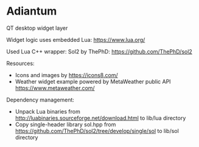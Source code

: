 # Adiantum
QT desktop widget layer

Widget logic uses embedded Lua: https://www.lua.org/

Used Lua C++ wrapper: Sol2 by ThePhD: https://github.com/ThePhD/sol2

Resources:
* Icons and images by https://icons8.com/
* Weather widget example powered by MetaWeather public API https://www.metaweather.com/

Dependency management:
* Unpack Lua binaries from http://luabinaries.sourceforge.net/download.html to lib/lua directory
* Copy single-header library sol.hpp from https://github.com/ThePhD/sol2/tree/develop/single/sol to lib/sol directory
